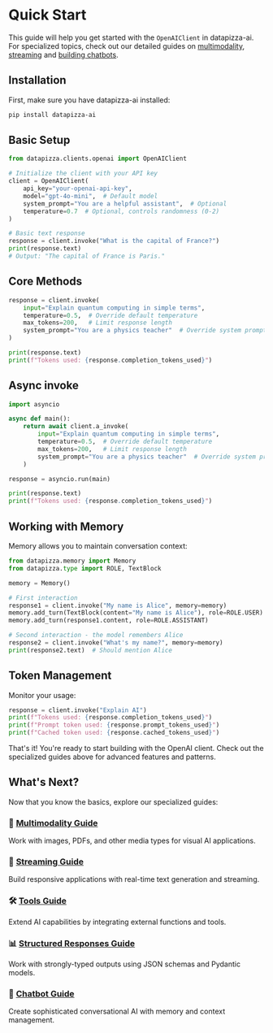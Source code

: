 # Quick Start

This guide will help you get started with the `OpenAIClient` in datapizza-ai. For specialized topics, check out our detailed guides on [multimodality](multimodality.md), [streaming](streaming.md) and [building chatbots](chatbot.md).

## Installation

First, make sure you have datapizza-ai installed:

```bash
pip install datapizza-ai
```

## Basic Setup


```python
from datapizza.clients.openai import OpenAIClient

# Initialize the client with your API key
client = OpenAIClient(
    api_key="your-openai-api-key",
    model="gpt-4o-mini",  # Default model
    system_prompt="You are a helpful assistant",  # Optional
    temperature=0.7  # Optional, controls randomness (0-2)
)
```


```python
# Basic text response
response = client.invoke("What is the capital of France?")
print(response.text)
# Output: "The capital of France is Paris."
```

## Core Methods


```python
response = client.invoke(
    input="Explain quantum computing in simple terms",
    temperature=0.5,  # Override default temperature
    max_tokens=200,   # Limit response length
    system_prompt="You are a physics teacher"  # Override system prompt
)

print(response.text)
print(f"Tokens used: {response.completion_tokens_used}")
```


## Async invoke

```python
import asyncio

async def main():
    return await client.a_invoke(
        input="Explain quantum computing in simple terms",
        temperature=0.5,  # Override default temperature
        max_tokens=200,   # Limit response length
        system_prompt="You are a physics teacher"  # Override system prompt
    )

response = asyncio.run(main)

print(response.text)
print(f"Tokens used: {response.completion_tokens_used}")
```
## Working with Memory

Memory allows you to maintain conversation context:

```python
from datapizza.memory import Memory
from datapizza.type import ROLE, TextBlock

memory = Memory()

# First interaction
response1 = client.invoke("My name is Alice", memory=memory)
memory.add_turn(TextBlock(content="My name is Alice"), role=ROLE.USER)
memory.add_turn(response1.content, role=ROLE.ASSISTANT)

# Second interaction - the model remembers Alice
response2 = client.invoke("What's my name?", memory=memory)
print(response2.text)  # Should mention Alice
```

## Token Management
Monitor your usage:

```python
response = client.invoke("Explain AI")
print(f"Tokens used: {response.completion_tokens_used}")
print(f"Prompt token used: {response.prompt_tokens_used}")
print(f"Cached token used: {response.cached_tokens_used}")
```

That's it! You're ready to start building with the OpenAI client. Check out the specialized guides above for advanced features and patterns.



## What's Next?

Now that you know the basics, explore our specialized guides:

### 📸 [Multimodality Guide](multimodality.md)
Work with images, PDFs, and other media types for visual AI applications.

### 🌊 [Streaming Guide](streaming.md) 
Build responsive applications with real-time text generation and streaming.

### 🛠️ [Tools Guide](tools.md)
Extend AI capabilities by integrating external functions and tools.

### 📊 [Structured Responses Guide](structured_responses.md)
Work with strongly-typed outputs using JSON schemas and Pydantic models.

### 🤖 [Chatbot Guide](chatbot.md)
Create sophisticated conversational AI with memory and context management.

